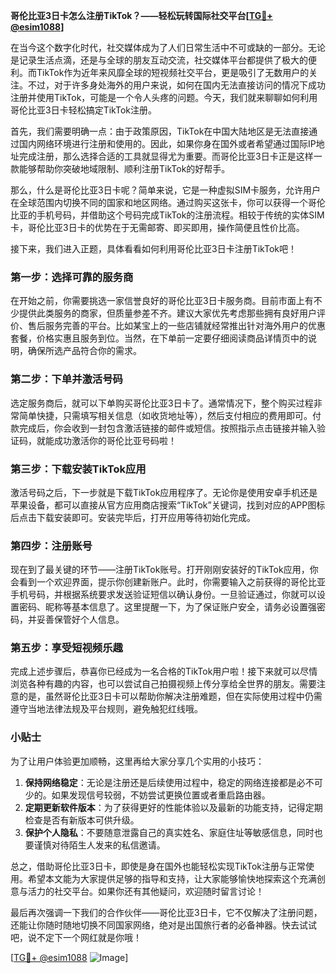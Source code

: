 **哥伦比亚3日卡怎么注册TikTok？——轻松玩转国际社交平台[[TG💪+ @esim1088](https://t.me/s/esim1088)]**

在当今这个数字化时代，社交媒体成为了人们日常生活中不可或缺的一部分。无论是记录生活点滴，还是与全球的朋友互动交流，社交媒体平台都提供了极大的便利。而TikTok作为近年来风靡全球的短视频社交平台，更是吸引了无数用户的关注。不过，对于许多身处海外的用户来说，如何在国内无法直接访问的情况下成功注册并使用TikTok，可能是一个令人头疼的问题。今天，我们就来聊聊如何利用哥伦比亚3日卡轻松搞定TikTok注册。

首先，我们需要明确一点：由于政策原因，TikTok在中国大陆地区是无法直接通过国内网络环境进行注册和使用的。因此，如果你身在国外或者希望通过国际IP地址完成注册，那么选择合适的工具就显得尤为重要。而哥伦比亚3日卡正是这样一款能够帮助你突破地域限制、顺利注册TikTok的好帮手。

那么，什么是哥伦比亚3日卡呢？简单来说，它是一种虚拟SIM卡服务，允许用户在全球范围内切换不同的国家和地区网络。通过购买这张卡，你可以获得一个哥伦比亚的手机号码，并借助这个号码完成TikTok的注册流程。相较于传统的实体SIM卡，哥伦比亚3日卡的优势在于无需邮寄、即买即用，操作简便且性价比高。

接下来，我们进入正题，具体看看如何利用哥伦比亚3日卡注册TikTok吧！

### 第一步：选择可靠的服务商

在开始之前，你需要挑选一家信誉良好的哥伦比亚3日卡服务商。目前市面上有不少提供此类服务的商家，但质量参差不齐。建议大家优先考虑那些拥有良好用户评价、售后服务完善的平台。比如某宝上的一些店铺就经常推出针对海外用户的优惠套餐，价格实惠且服务到位。当然，在下单前一定要仔细阅读商品详情页中的说明，确保所选产品符合你的需求。

### 第二步：下单并激活号码

选定服务商后，就可以下单购买哥伦比亚3日卡了。通常情况下，整个购买过程非常简单快捷，只需填写相关信息（如收货地址等），然后支付相应的费用即可。付款完成后，你会收到一封包含激活链接的邮件或短信。按照指示点击链接并输入验证码，就能成功激活你的哥伦比亚号码啦！

### 第三步：下载安装TikTok应用

激活号码之后，下一步就是下载TikTok应用程序了。无论你是使用安卓手机还是苹果设备，都可以直接从官方应用商店搜索“TikTok”关键词，找到对应的APP图标后点击下载安装即可。安装完毕后，打开应用等待初始化完成。

### 第四步：注册账号

现在到了最关键的环节——注册TikTok账号。打开刚刚安装好的TikTok应用，你会看到一个欢迎界面，提示你创建新账户。此时，你需要输入之前获得的哥伦比亚手机号码，并根据系统要求发送验证短信以确认身份。一旦验证通过，你就可以设置密码、昵称等基本信息了。这里提醒一下，为了保证账户安全，请务必设置强密码，并妥善保管好个人信息。

### 第五步：享受短视频乐趣

完成上述步骤后，恭喜你已经成为一名合格的TikTok用户啦！接下来就可以尽情浏览各种有趣的内容，也可以尝试自己拍摄视频上传分享给全世界的朋友。需要注意的是，虽然哥伦比亚3日卡可以帮助你解决注册难题，但在实际使用过程中仍需遵守当地法律法规及平台规则，避免触犯红线哦。

### 小贴士

为了让用户体验更加顺畅，这里再给大家分享几个实用的小技巧：

1. **保持网络稳定**：无论是注册还是后续使用过程中，稳定的网络连接都是必不可少的。如果发现信号较弱，不妨尝试更换位置或者重启路由器。
2. **定期更新软件版本**：为了获得更好的性能体验以及最新的功能支持，记得定期检查是否有新版本可供升级。
3. **保护个人隐私**：不要随意泄露自己的真实姓名、家庭住址等敏感信息，同时也要谨慎对待陌生人发来的私信邀请。

总之，借助哥伦比亚3日卡，即使是身在国外也能轻松实现TikTok注册与正常使用。希望本文能为大家提供足够的指导和支持，让大家能够愉快地探索这个充满创意与活力的社交平台。如果你还有其他疑问，欢迎随时留言讨论！

最后再次强调一下我们的合作伙伴——哥伦比亚3日卡，它不仅解决了注册问题，还能让你随时随地切换不同国家网络，绝对是出国旅行者的必备神器。快去试试吧，说不定下一个网红就是你哦！

[[TG💪+ @esim1088](https://t.me/s/esim1088) ![Image](https://i.postimg.cc/4NQfJmqS/Snipaste-2025-05-13-00-14-12.png)]
